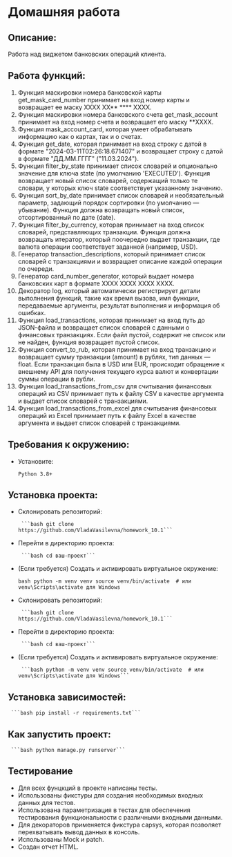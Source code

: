 # Домашняя работа

## Описание:

Работа над виджетом банковских операций клиента.

## Работа функций:

1. Функция маскировки номера банковской карты get_mask_card_number принимает на вход номер карты и возвращает ее маску XXXX XX** **** XXXX.
2. Функция маскировки номера банковского счета get_mask_account принимает на вход номер счета и возвращает его маску **XXXX.
3. Функция mask_account_card, которая умеет обрабатывать информацию как о картах, так и о счетах.
4. Функция get_date, которая принимает на вход строку с датой в формате "2024-03-11T02:26:18.671407" и возвращает строку с датой в формате "ДД.ММ.ГГГГ" ("11.03.2024").
5. Функция filter_by_state принимает список словарей и опционально значение для ключа state (по умолчанию 'EXECUTED').
Функция возвращает новый список словарей, содержащий только те словари, у которых ключ state соответствует указанному значению.
6. Функция sort_by_date принимает список словарей и необязательный параметр, задающий порядок сортировки (по умолчанию — убывание).
Функция должна возвращать новый список, отсортированный по дате (date).
7. Функция filter_by_currency, которая принимает на вход список словарей, представляющих транзакции. Функция должна возвращать итератор, который поочередно выдает транзакции, где валюта операции соответствует заданной (например, USD).
8. Генератор transaction_descriptions, который принимает список словарей с транзакциями и возвращает описание каждой операции по очереди.
9. Генератор card_number_generator, который выдает номера банковских карт в формате XXXX XXXX XXXX XXXX.
10. Декоратор log, который автоматически регистрирует детали выполнения функций, такие как время вызова, имя функции, передаваемые аргументы, результат выполнения и информация об ошибках.
11. Функция load_transactions, которая принимает на вход путь до JSON-файла и возвращает список словарей с данными о финансовых транзакциях. Если файл пустой, содержит не список или не найден, функция возвращает пустой список.
12. Функция convert_to_rub, которая принимает на вход транзакцию и возвращает сумму транзакции (amount) в рублях, тип данных — float. Если транзакция была в USD или EUR, происходит обращение к внешнему API для получения текущего курса валют и конвертации суммы операции в рубли.
13. Функция load_transactions_from_csv для считывания финансовых операций из CSV принимает путь к файлу CSV в качестве аргумента и выдает список словарей с транзакциями.
14. Функция load_transactions_from_excel для считывания финансовых операций из Excel принимает путь к файлу Excel в качестве аргумента и выдает список словарей с транзакциями.

## Требования к окружению:

   - Установите:

     ```Python 3.8+```

## Установка проекта:

- Склонировать репозиторий:

       ```bash git clone https://github.com/VladaVasilevna/homework_10.1```

- Перейти в директорию проекта:

       ```bash cd ваш-проект```

- (Если требуется) Создать и активировать виртуальное окружение:

  ```bash python -m venv venv source venv/bin/activate  # или venv\Scripts\activate для Windows```

- Склонировать репозиторий:

       ```bash git clone https://github.com/VladaVasilevna/homework_10.1```

- Перейти в директорию проекта:

       ```bash cd ваш-проект```

- (Если требуется) Создать и активировать виртуальное окружение:

       ```bash python -m venv venv source venv/bin/activate  # или venv\Scripts\activate для Windows```

## Установка зависимостей:

     ```bash pip install -r requirements.txt```



## Как запустить проект:

     ```bash python manage.py runserver```

## Тестирование
- Для всех фунцкций в проекте написаны тесты.
- Использованы фикстуры для создания необходимых входных данных для тестов.
- Использована параметризация в тестах для обеспечения тестирования функциональности с различными входными данными.
- Для декораторов применяется фикстура capsys, которая позволяет перехватывать вывод данных в консоль.
- Использованы Mock и patch.
- Создан отчет HTML.
